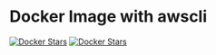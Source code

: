 # Docker Image with awscli #

[![Docker Stars](https://img.shields.io/docker/automated/illagrenan/awscli-docker.svg)](https://hub.docker.com/r/illagrenan/awscli-docker/)
[![Docker Stars](https://img.shields.io/docker/build/illagrenan/awscli-docker.svg)](https://hub.docker.com/r/illagrenan/awscli-docker/)
